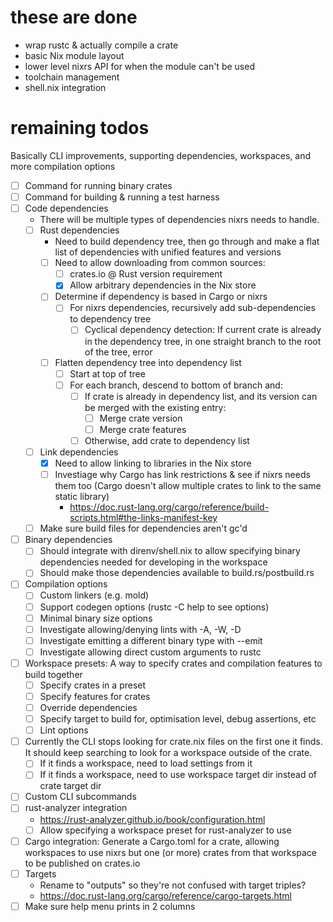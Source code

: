 # these are done

- wrap rustc & actually compile a crate
- basic Nix module layout
- lower level nixrs API for when the module can't be used
- toolchain management
- shell.nix integration



# remaining todos

Basically CLI improvements, supporting dependencies, workspaces, and more compilation options

-[ ] Command for running binary crates
-[ ] Command for building & running a test harness
-[ ] Code dependencies
	- There will be multiple types of dependencies nixrs needs to handle.
	-[ ] Rust dependencies
		- Need to build dependency tree, then go through and make a flat list of dependencies with unified features and versions
		-[ ] Need to allow downloading from common sources:
			-[ ] crates.io @ Rust version requirement
			-[x] Allow arbitrary dependencies in the Nix store
		-[ ] Determine if dependency is based in Cargo or nixrs
			-[ ] For nixrs dependencies, recursively add sub-dependencies to dependency tree
				-[ ] Cyclical dependency detection: If current crate is already in the dependency tree, in one straight branch to the root of the tree, error
		-[ ] Flatten dependency tree into dependency list
			-[ ] Start at top of tree
			-[ ] For each branch, descend to bottom of branch and:
				-[ ] If crate is already in dependency list, and its version can be merged with the existing entry:
					-[ ] Merge crate version
					-[ ] Merge crate features
				-[ ] Otherwise, add crate to dependency list
	-[ ] Link dependencies
		-[x] Need to allow linking to libraries in the Nix store
		-[ ] Investiage why Cargo has link restrictions & see if nixrs needs them too (Cargo doesn't allow multiple crates to link to the same static library)
			- https://doc.rust-lang.org/cargo/reference/build-scripts.html#the-links-manifest-key
	-[ ] Make sure build files for dependencies aren't gc'd
-[ ] Binary dependencies
	-[ ] Should integrate with direnv/shell.nix to allow specifying binary dependencies needed for developing in the workspace
	-[ ] Should make those dependencies available to build.rs/postbuild.rs
-[ ] Compilation options
	-[ ] Custom linkers (e.g. mold)
	-[ ] Support codegen options (rustc -C help to see options)
	-[ ] Minimal binary size options
	-[ ] Investigate allowing/denying lints with -A, -W, -D
	-[ ] Investigate emitting a different binary type with --emit
	-[ ] Investigate allowing direct custom arguments to rustc
-[ ] Workspace presets: A way to specify crates and compilation features to build together
	-[ ] Specify crates in a preset
	-[ ] Specify features for crates
	-[ ] Override dependencies
	-[ ] Specify target to build for, optimisation level, debug assertions, etc
	-[ ] Lint options
-[ ] Currently the CLI stops looking for crate.nix files on the first one it finds. It should keep searching to look for a workspace outside of the crate.
	-[ ] If it finds a workspace, need to load settings from it
	-[ ] If it finds a workspace, need to use workspace target dir instead of crate target dir
-[ ] Custom CLI subcommands
-[ ] rust-analyzer integration
	- https://rust-analyzer.github.io/book/configuration.html
	-[ ] Allow specifying a workspace preset for rust-analyzer to use
-[ ] Cargo integration: Generate a Cargo.toml for a crate, allowing workspaces to use nixrs but one (or more) crates from that workspace to be published on crates.io
-[ ] Targets
	- Rename to "outputs" so they're not confused with target triples?
	- https://doc.rust-lang.org/cargo/reference/cargo-targets.html
-[ ] Make sure help menu prints in 2 columns
